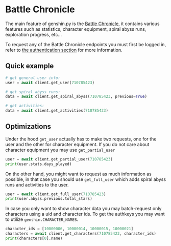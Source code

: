 # Battle Chronicle

The main feature of genshin.py is the [Battle Chronicle](https://webstatic-sea.hoyolab.com/app/community-game-records-sea/index.html#/ys), it contains various features such as statistics, character equipment, spiral abyss runs, exploration progress, etc...

To request any of the Battle Chronicle endpoints you must first be logged in, refer to [the authentication section](authentication.md) for more information.

## Quick example

```py
# get general user info:
user = await client.get_user(710785423)

# get spiral abyss runs:
data = await client.get_spiral_abyss(710785423, previous=True)

# get activities:
data = await client.get_activities(710785423)
```

## Optimizations

Under the hood `get_user` actually has to make two requests, one for the user and the other for character equipment. If you do not care about character equipment you may use `get_partial_user`

```py
user = await client.get_partial_user(710785423)
print(user.stats.days_played)
```

On the other hand, you might want to request as much information as possible, in that case you should use `get_full_user` which adds spiral abyss runs and activities to the user.

```py
user = await client.get_full_user(710785423)
print(user.abyss.previous.total_stars)
```

In case you only want to show character data you may batch-request only characters using a uid and character ids. To get the authkeys you may want to utilize `genshin.CHARACTER_NAMES`.
```py
character_ids = [10000006, 10000014, 10000015, 10000021]
characters = await client.get_characters(710785423, character_ids)
print(characters[0].name)
```
